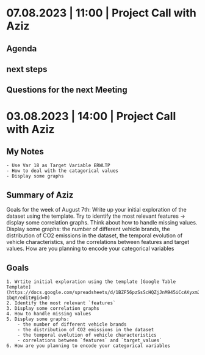# 07.08.2023 | 11:00 | Project Call with Aziz

## Agenda

## next steps

## Questions for the next Meeting




# 03.08.2023 | 14:00 | Project Call with Aziz

## My Notes
    - Use Var 18 as Target Variable ERWLTP
    - How to deal with the catagorical values
    - Display some graphs 

## Summary of Aziz

Goals for the week of August 7th: Write up your initial exploration of the dataset using the template. Try to identify the most relevant features -> display some correlation graphs. Think about how to handle missing values. Display some graphs: the number of different vehicle brands, the distribution of CO2 emissions in the dataset, the temporal evolution of vehicle characteristics, and the correlations between features and target values. How are you planning to encode your categorical variables

## Goals

    1. Wrtite initial exploration using the template [Google Table Template](https://docs.google.com/spreadsheets/d/1BZF56pzSsScHQZjJnM945iCcAKyxm2BqRsv7at-1bqY/edit#gid=0)
    2. Identify the most relevant `features`
    3. Display some correlation graphs
    4. How to handle missing values
    5. Display some graphs:
        - the number of different vehicle brands
        - the distribution of CO2 emissions in the dataset
        - the temporal evolution of vehicle characteristics
        - correlations between `features` and `target_values`
    6. How are you planning to encode your categorical variables
